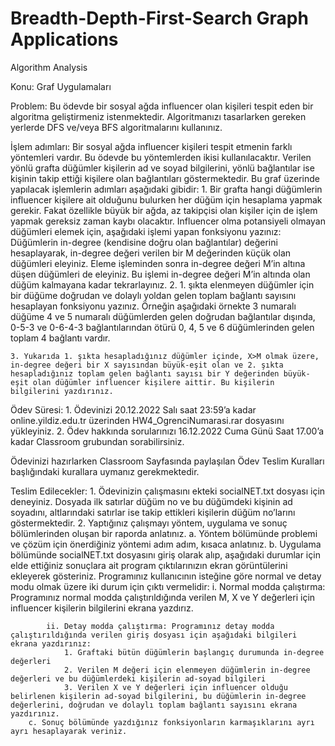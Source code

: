 # Breadth-Depth-First-Search  Graph Applications
Algorithm Analysis



Konu: Graf Uygulamaları

Problem: Bu ödevde bir sosyal ağda influencer olan kişileri tespit eden bir algoritma geliştirmeniz istenmektedir. Algoritmanızı tasarlarken gereken yerlerde DFS ve/veya BFS algoritmalarını kullanınız.

İşlem adımları: Bir sosyal ağda influencer kişileri tespit etmenin farklı yöntemleri vardır. Bu ödevde bu yöntemlerden ikisi kullanılacaktır. Verilen yönlü grafta düğümler kişilerin ad ve soyad bilgilerini, yönlü bağlantılar ise kişinin takip ettiği kişilere olan bağlantıları göstermektedir. Bu graf üzerinde yapılacak işlemlerin adımları aşağıdaki gibidir: 
    1. Bir grafta hangi düğümlerin influencer kişilere ait olduğunu bulurken her düğüm için hesaplama yapmak gerekir. Fakat özellikle büyük bir ağda, az takipçisi olan kişiler için de işlem yapmak gereksiz zaman kaybı olacaktır. Influencer olma potansiyeli olmayan düğümleri elemek için, aşağıdaki işlemi yapan fonksiyonu yazınız: 
Düğümlerin in-degree (kendisine doğru olan bağlantılar) değerini hesaplayarak, in-degree değeri verilen bir M değerinden küçük olan düğümleri eleyiniz. Eleme işleminden sonra in-degree değeri M’in altına düşen düğümleri de eleyiniz. Bu işlemi in-degree değeri M’in altında olan düğüm kalmayana kadar tekrarlayınız.
    2.  1. şıkta elenmeyen düğümler için bir düğüme doğrudan ve dolaylı yoldan gelen toplam bağlantı sayısını hesaplayan fonksiyonu yazınız. Örneğin aşağıdaki örnekte 3 numaralı düğüme 4 ve 5 numaralı düğümlerden gelen doğrudan bağlantılar dışında, 0-5-3 ve 0-6-4-3 bağlantılarından ötürü 0, 4, 5 ve 6 düğümlerinden gelen toplam 4 bağlantı vardır. 

    3. Yukarıda 1. şıkta hesapladığınız düğümler içinde, X>M olmak üzere, in-degree değeri bir X sayısından büyük-eşit olan ve 2. şıkta hesapladığınız toplam gelen bağlantı sayısı bir Y değerinden büyük-eşit olan düğümler influencer kişilere aittir. Bu kişilerin bilgilerini yazdırınız. 

Ödev Süresi:
    1. Ödevinizi 20.12.2022 Salı saat 23:59’a kadar online.yildiz.edu.tr üzerinden HW4_OgrenciNumarasi.rar   dosyasını yükleyiniz. 
    2. Ödev hakkında sorularınızı 16.12.2022 Cuma Günü Saat 17.00’a kadar Classroom grubundan sorabilirsiniz.

Ödevinizi hazırlarken Classroom Sayfasında paylaşılan Ödev Teslim Kuralları başlığındaki kurallara uymanız gerekmektedir. 

Teslim Edilecekler: 
    1. Ödevinizin çalışmasını ekteki socialNET.txt dosyası için deneyiniz. Dosyada ilk satırlar düğüm no ve bu düğümdeki kişinin ad soyadını, altlarındaki satırlar ise takip ettikleri kişilerin düğüm no’larını göstermektedir. 
    2. Yaptığınız çalışmayı yöntem, uygulama ve sonuç bölümlerinden oluşan bir raporda anlatınız.
        a. Yöntem bölümünde problemi ve çözüm için önerdiğiniz yöntemi adım adım, kısaca anlatınız. 
        b. Uygulama bölümünde socialNET.txt dosyasını giriş olarak alıp, aşağıdaki durumlar için elde ettiğiniz sonuçlara ait program çıktılarınızın ekran görüntülerini ekleyerek gösteriniz. Programınız kullanıcının isteğine göre normal ve detay modu olmak üzere iki durum için çıktı vermelidir:
            i. Normal modda çalıştırma: Programınız normal modda çalıştırıldığında verilen  M, X ve Y değerleri için influencer kişilerin bilgilerini ekrana yazdırız.  

            ii. Detay modda çalıştırma: Programınız detay modda çalıştırıldığında verilen giriş dosyası için aşağıdaki bilgileri ekrana yazdırınız: 
                1. Graftaki bütün düğümlerin başlangıç durumunda in-degree değerleri
                2. Verilen M değeri için elenmeyen düğümlerin in-degree değerleri ve bu düğümlerdeki kişilerin ad-soyad bilgileri 
                3. Verilen X ve Y değerleri için influencer olduğu belirlenen kişilerin ad-soyad bilgilerini, bu düğümlerin in-degree değerlerini, doğrudan ve dolaylı toplam bağlantı sayısını ekrana yazdırınız.
        c. Sonuç bölümünde yazdığınız fonksiyonların karmaşıklarını ayrı ayrı hesaplayarak veriniz. 
